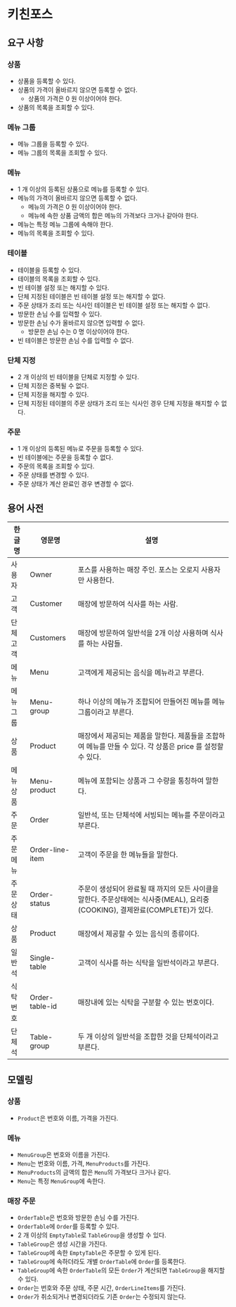 # 키친포스

## 요구 사항

### 상품

* 상품을 등록할 수 있다.
* 상품의 가격이 올바르지 않으면 등록할 수 없다.
    * 상품의 가격은 0 원 이상이어야 한다.
* 상품의 목록을 조회할 수 있다.

### 메뉴 그룹

* 메뉴 그룹을 등록할 수 있다.
* 메뉴 그룹의 목록을 조회할 수 있다.

### 메뉴

* 1 개 이상의 등록된 상품으로 메뉴를 등록할 수 있다.
* 메뉴의 가격이 올바르지 않으면 등록할 수 없다.
    * 메뉴의 가격은 0 원 이상이어야 한다.
    * 메뉴에 속한 상품 금액의 합은 메뉴의 가격보다 크거나 같아야 한다.
* 메뉴는 특정 메뉴 그룹에 속해야 한다.
* 메뉴의 목록을 조회할 수 있다.

### 테이블

* 테이블을 등록할 수 있다.
* 테이블의 목록을 조회할 수 있다.
* 빈 테이블 설정 또는 해지할 수 있다.
* 단체 지정된 테이블은 빈 테이블 설정 또는 해지할 수 없다.
* 주문 상태가 조리 또는 식사인 테이블은 빈 테이블 설정 또는 해지할 수 없다.
* 방문한 손님 수를 입력할 수 있다.
* 방문한 손님 수가 올바르지 않으면 입력할 수 없다.
    * 방문한 손님 수는 0 명 이상이어야 한다.
* 빈 테이블은 방문한 손님 수를 입력할 수 없다.

### 단체 지정

* 2 개 이상의 빈 테이블을 단체로 지정할 수 있다.
* 단체 지정은 중복될 수 없다.
* 단체 지정을 해지할 수 있다.
* 단체 지정된 테이블의 주문 상태가 조리 또는 식사인 경우 단체 지정을 해지할 수 없다.

### 주문

* 1 개 이상의 등록된 메뉴로 주문을 등록할 수 있다.
* 빈 테이블에는 주문을 등록할 수 없다.
* 주문의 목록을 조회할 수 있다.
* 주문 상태를 변경할 수 있다.
* 주문 상태가 계산 완료인 경우 변경할 수 없다.

## 용어 사전

| 한글명 | 영문명 | 설명 |
| --- | --- | --- |
|사용자|Owner|포스를 사용하는 매장 주인. 포스는 오로지 사용자만 사용한다.|
|고객|Customer|매장에 방문하여 식사를 하는 사람.|
|단체고객|Customers|매장에 방문하여 일반석을 2개 이상 사용하며 식사를 하는 사람들.|
|메뉴|Menu|고객에게 제공되는 음식을 메뉴라고 부른다.|
|메뉴그룹|Menu-group|하나 이상의 메뉴가 조합되어 만들어진 메뉴를 메뉴그룹이라고 부른다.|
|상품|Product|매장에서 제공되는 제품을 말한다. 제품들을 조합하여 메뉴를 만들 수 있다. 각 상품은 price 를 설정할 수 있다.|
|메뉴상품|Menu-product|메뉴에 포함되는 상품과 그 수량을 통칭하여 말한다.|
|주문|Order|일반석, 또는 단체석에 서빙되는 메뉴를 주문이라고 부른다.|
|주문메뉴|Order-line-item|고객이 주문을 한 메뉴들을 말한다.|
|주문상태|Order-status|주문이 생성되어 완료될 때 까지의 모든 사이클을 말한다. 주문상태에는 식사중(MEAL), 요리중(COOKING), 결제완료(COMPLETE)가 있다.| 
|상품|Product|매장에서 제공할 수 있는 음식의 종류이다.|
|일반석|Single-table|고객이 식사를 하는 식탁을 일반석이라고 부른다.|
|식탁번호|Order-table-id|매장내에 있는 식탁을 구분할 수 있는 번호이다.|
|단체석|Table-group|두 개 이상의 일반석을 조합한 것을 단체석이라고 부른다.|

## 모델링

### 상품

* `Product`은 번호와 이름, 가격을 가진다.

### 메뉴

* `MenuGroup`은 번호와 이름을 가진다.
* `Menu`는 번호와 이름, 가격, `MenuProducts`를 가진다.
* `MenuProducts`의 금액의 합은 `Menu`의 가격보다 크거나 같다.
* `Menu`는 특정 `MenuGroup`에 속한다.

### 매장 주문

* `OrderTable`은 번호와 방문한 손님 수를 가진다.
* `OrderTable`에 `Order`를 등록할 수 있다.
* 2 개 이상의 `EmptyTable`로 `TableGroup`을 생성할 수 있다.
* `TableGroup`은 생성 시간을 가진다.
* `TableGroup`에 속한 `EmptyTable`은 주문할 수 있게 된다.
* `TableGroup`에 속하더라도 개별 `OrderTable`에 `Order`를 등록한다.
* `TableGroup`에 속한 `OrderTable`의 모든 `Order`가 계산되면 `TableGroup`을 해지할 수 있다.
* `Order`는 번호와 주문 상태, 주문 시간, `OrderLineItems`를 가진다.
* `Order`가 취소되거나 변경되더라도 기존 `Order`는 수정되지 않는다.
